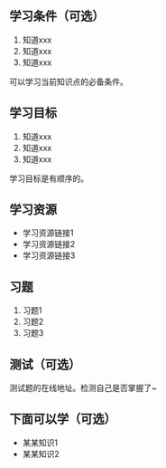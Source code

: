 ## 学习条件（可选）
1. 知道xxx
1. 知道xxx
1. 知道xxx

可以学习当前知识点的必备条件。

## 学习目标
1. 知道xxx
1. 知道xxx
1. 知道xxx

学习目标是有顺序的。

## 学习资源
* 学习资源链接1
* 学习资源链接2
* 学习资源链接3

## 习题
1. 习题1
1. 习题2
1. 习题3

## 测试（可选）
测试题的在线地址。检测自己是否掌握了~

## 下面可以学（可选）
* 某某知识1
* 某某知识2